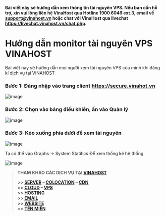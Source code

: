 
**Bài viết này sẽ hướng dẫn xem thông tin tài nguyên VPS. Nếu bạn cần hỗ trợ, xin vui lòng liên hệ VinaHost qua Hotline 1900 6046 ext.3, email về support@vinahost.vn hoặc chat với VinaHost qua livechat https://livechat.vinahost.vn/chat.php.**

# Hướng dẫn monitor tài nguyên VPS VINAHOST  
Bài viết này sẽ hướng dẫn mọi người xem tài nguyên VPS của mình khi đăng kí dịch vụ tại VINAHOST  
### Bước 1: Đăng nhập vào trang client https://secure.vinahot.vn

![image](https://github.com/user-attachments/assets/a12642e7-4b38-4487-a733-8f0de570ffcc)

### Bước 2: Chọn vào bảng điều khiển, ấn vào Quản lý  

![image](https://github.com/user-attachments/assets/16c4dbc1-5c35-4e6d-ae45-782cb2358ef7)

### Bước 3: Kéo xuống phía dưới để xem tài nguyên
![image](https://github.com/user-attachments/assets/4fb84130-2bbf-4d23-a935-f8d4d7259437)

Ta có thể vào Graphs -> System Statitics Để xem thống kê hệ thống

![image](https://github.com/user-attachments/assets/b370eb2e-9e79-4cba-841c-17500bede791)

> **THAM KHẢO CÁC DỊCH VỤ TẠI [VINAHOST](https://vinahost.vn/)**
>
> **\>> [SERVER](https://vinahost.vn/thue-may-chu-rieng/) – [COLOCATION](https://vinahost.vn/colocation.html) – [CDN](https://vinahost.vn/dich-vu-cdn-chuyen-nghiep)**<br>
> **\>> [CLOUD](https://vinahost.vn/cloud-server-gia-re/) – [VPS](https://vinahost.vn/vps-ssd-chuyen-nghiep/)**<br>
> **\>> [HOSTING](https://vinahost.vn/wordpress-hosting)**<br>
> **\>> [EMAIL](https://vinahost.vn/email-hosting)**<br>
> **\>> [WEBSITE](http://vinawebsite.vn/)**<br>
> **\>> [TÊN MIỀN](https://vinahost.vn/ten-mien-gia-re/)**
